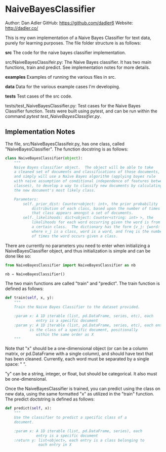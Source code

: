# NaiveBayesClassifier


Author: Dan Adler
GitHub: https://github.com/dadler6
Website: http://dadler.co/

This is my own implementation of a Naive Bayes Classifier for text data, purely for learning purposes.  The file folder structure is as follows:

**src**
The code for the naive bayes classifier implementation.

src/NaiveBayesClassifeir.py:
The Naive Bayes classifier.  It has two main functions, train and predict.  See implementation notes for more details.

**examples**
Examples of running the various files in src.

**data**
Data for the various example cases I'm developing.

**tests**
Test cases of the src code.

tests/test\_NaiveBayesClassifier.py:
Test cases for the Naive Bayes Classifier function.  Tests were built using pytest, and can be run within the command *pytest test\_NaiveBayesClassifier.py*.


## Implementation Notes

The file, src/NaiveBayesClassifeir.py, has one class, called "NaiveBayesClassifier".  The function docstring is as follows:

```python
class NaiveBayesClassifier(object):
    """
    Naive Bayes classifier object.  The object will be able to take
    a cleaned set of documents and classifications of those documents,
    and simply will use a Naive Bayes algorithm (applying bayes rule
    with naive assumption of conditional independence of features between
    classes), to develop a way to classify new documents by calculating
    the new document's most likely class.

    Parameters:
        self._prior_dist: Counter<object: int>, the prior probability
            distribution of each class, based upon the number of times
            that class appears amongst a set of documents.
        self._likelihoods: dict<object: Counter<string: int> >, the
            likelihoods for each word occurring given the word is from
            a certain class.  The dictionary has the form {v_j: {word: freq}}
            where v_j is a class, word is a word, and freq is the number
            of times the word occurs given a class.
```

There are currently no parameters you need to enter when initializing a NaiveBayesClassifier object, and thus initialization is simple and can be done like so:

```python
from NaiveBayesClassifier import NaiveBayesClassifier as nb

nb = NaiveBayesClassifier()
```

The two main functions are called "train" and "predict".  The train function is defined as follows:

```python
def train(self, x, y):
    """
    Train the Naive Bayes Classifier to the dataset provided.

    :param x: A 1D iterable (list, pd.DataFrame, series, etc), each
              entry is a specific document
    :param y: A 1D iterable (list, pd.DataFrame, series, etc), each entry
           is the class of a specific document, positionally
              within the same order as X
    """
```

Note that "x" should be a one-dimensional object (or can be a column matrix, or pd.DataFrame with a single column), and should have text that has been cleaned.  Currently, each word must be separated by a single space: " ".

"y" can be a string, integer, or float, but should be categorical.  It also must be one-dimensional.

Once the NaiveBayesClassifier is trained, you can predict using the class on new data, using the same formatted "x" as utilized in the "train" function.  The predict doctstring is defined as follows:

```python
def predict(self, x):
    """
    Use the classifier to predict a specific class of a
    document.

    :param x: A 1D iterable (list, pd.DataFrame, series), each
              entry is a specific document
    :return y: list<object>, each entry is a class belonging to
               each entry in X
```